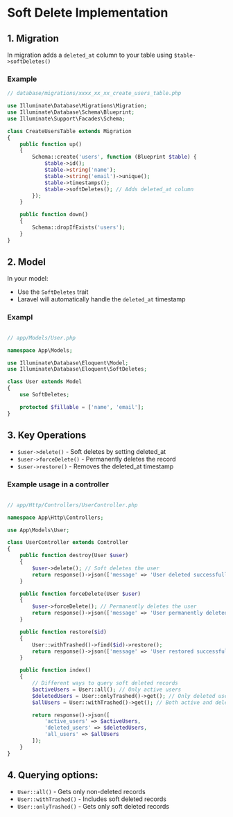 # Soft Delete Implementation

## 1. Migration

In migration adds a `deleted_at` column to your table using `$table->softDeletes()`

### Example

```php
// database/migrations/xxxx_xx_xx_create_users_table.php

use Illuminate\Database\Migrations\Migration;
use Illuminate\Database\Schema\Blueprint;
use Illuminate\Support\Facades\Schema;

class CreateUsersTable extends Migration
{
    public function up()
    {
        Schema::create('users', function (Blueprint $table) {
            $table->id();
            $table->string('name');
            $table->string('email')->unique();
            $table->timestamps();
            $table->softDeletes(); // Adds deleted_at column
        });
    }

    public function down()
    {
        Schema::dropIfExists('users');
    }
}
```

## 2. Model

In your model:

- Use the `SoftDeletes` trait
- Laravel will automatically handle the `deleted_at` timestamp

### Exampl

```php

// app/Models/User.php

namespace App\Models;

use Illuminate\Database\Eloquent\Model;
use Illuminate\Database\Eloquent\SoftDeletes;

class User extends Model
{
    use SoftDeletes;

    protected $fillable = ['name', 'email'];
}
```

## 3. Key Operations

- `$user->delete()` - Soft deletes by setting deleted_at
- `$user->forceDelete()` - Permanently deletes the record
- `$user->restore()` - Removes the deleted_at timestamp

### Example usage in a controller

```php

// app/Http/Controllers/UserController.php

namespace App\Http\Controllers;

use App\Models\User;

class UserController extends Controller
{
    public function destroy(User $user)
    {
        $user->delete(); // Soft deletes the user
        return response()->json(['message' => 'User deleted successfully']);
    }

    public function forceDelete(User $user)
    {
        $user->forceDelete(); // Permanently deletes the user
        return response()->json(['message' => 'User permanently deleted']);
    }

    public function restore($id)
    {
        User::withTrashed()->find($id)->restore();
        return response()->json(['message' => 'User restored successfully']);
    }

    public function index()
    {
        // Different ways to query soft deleted records
        $activeUsers = User::all(); // Only active users
        $deletedUsers = User::onlyTrashed()->get(); // Only deleted users
        $allUsers = User::withTrashed()->get(); // Both active and deleted users

        return response()->json([
            'active_users' => $activeUsers,
            'deleted_users' => $deletedUsers,
            'all_users' => $allUsers
        ]);
    }
}
```

## 4. Querying options:

- `User::all()` - Gets only non-deleted records
- `User::withTrashed()` - Includes soft deleted records
- `User::onlyTrashed()` - Gets only soft deleted records

